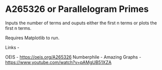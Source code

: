 # A265326 or Parallelogram Primes

Inputs the number of terms and ouputs either the first n terms or plots the first n terms.

Requires Matplotlib to run.

Links - 

OEIS - https://oeis.org/A265326
Numberphile - Amazing Graphs - https://www.youtube.com/watch?v=pAMgUB51XZA
